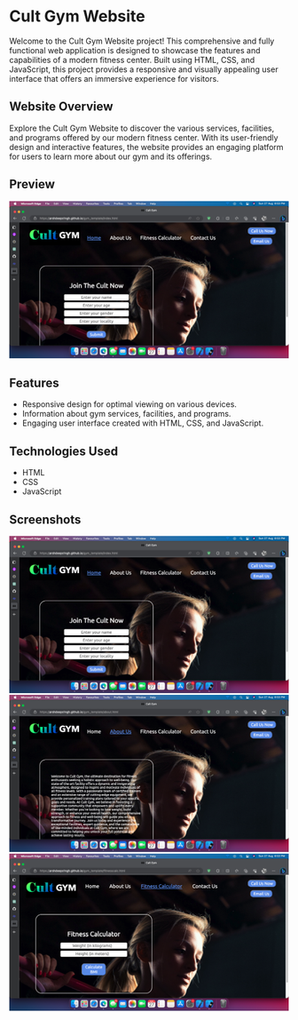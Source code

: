 # Cult Gym Website

Welcome to the Cult Gym Website project! This comprehensive and fully functional web application is designed to showcase the features and capabilities of a modern fitness center. Built using HTML, CSS, and JavaScript, this project provides a responsive and visually appealing user interface that offers an immersive experience for visitors.

## Website Overview

Explore the Cult Gym Website to discover the various services, facilities, and programs offered by our modern fitness center. With its user-friendly design and interactive features, the website provides an engaging platform for users to learn more about our gym and its offerings.

## Preview

![Cult Gym Website Preview](homepage.png)

## Features

- Responsive design for optimal viewing on various devices.
- Information about gym services, facilities, and programs.
- Engaging user interface created with HTML, CSS, and JavaScript.

## Technologies Used

- HTML
- CSS
- JavaScript

## Screenshots

![Homepage Screenshot](homepage.png)
![About Us Screenshot](aboutus.png)
![Fiteness Calculator Screenshot](calc.png)
